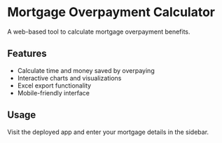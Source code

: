 # Mortgage Overpayment Calculator

A web-based tool to calculate mortgage overpayment benefits.

## Features
- Calculate time and money saved by overpaying
- Interactive charts and visualizations
- Excel export functionality
- Mobile-friendly interface

## Usage
Visit the deployed app and enter your mortgage details in the sidebar.